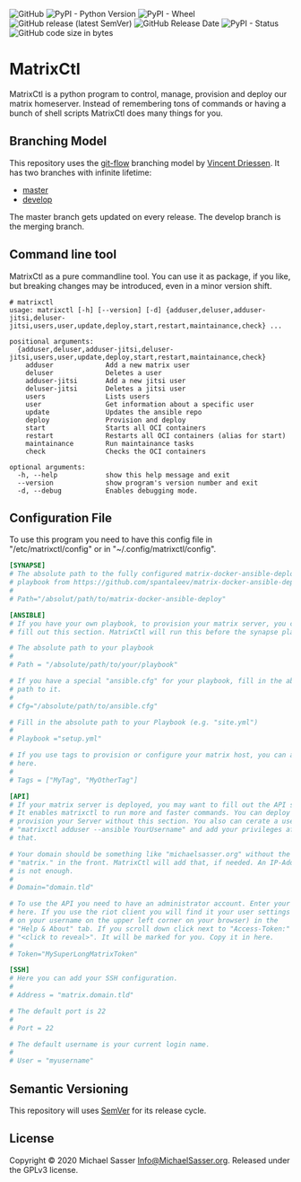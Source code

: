 ![GitHub](https://img.shields.io/github/license/MichaelSasser/matrixctl?style=flat-square)
![PyPI - Python Version](https://img.shields.io/pypi/pyversions/matrixctl?style=flat-square)
![PyPI - Wheel](https://img.shields.io/pypi/wheel/matrixctl?style=flat-square)
![GitHub release (latest SemVer)](https://img.shields.io/github/v/release/michaelsasser/matrixctl?style=flat-square)
![GitHub Release Date](https://img.shields.io/github/release-date/michaelsasser/matrixctl?style=flat-square)
![PyPI - Status](https://img.shields.io/pypi/status/matrixctl?style=flat-square)
![GitHub code size in bytes](https://img.shields.io/github/languages/code-size/michaelsasser/matrixctl?style=flat-square)

# MatrixCtl

MatrixCtl is a python program to control, manage, provision and deploy our
matrix homeserver. Instead of remembering tons of commands or having a bunch
of shell scripts MatrixCtl does many things for you.

## Branching Model

This repository uses the
[git-flow](https://danielkummer.github.io/git-flow-cheatsheet/index.html)
branching model by [Vincent Driessen](https://nvie.com/about/).
It has two branches with infinite lifetime:

* [master](https://github.com/MichaelSasser/matrixctl/tree/master)
* [develop](https://github.com/MichaelSasser/matrixctl/tree/develop)

The master branch gets updated on every release. The develop branch is the
merging branch.

## Command line tool

MatrixCtl as a pure commandline tool. You can use it as package, if you like,
but breaking changes may be introduced, even in a minor version shift.

```
# matrixctl
usage: matrixctl [-h] [--version] [-d] {adduser,deluser,adduser-jitsi,deluser-jitsi,users,user,update,deploy,start,restart,maintainance,check} ...

positional arguments:
  {adduser,deluser,adduser-jitsi,deluser-jitsi,users,user,update,deploy,start,restart,maintainance,check}
    adduser             Add a new matrix user
    deluser             Deletes a user
    adduser-jitsi       Add a new jitsi user
    deluser-jitsi       Deletes a jitsi user
    users               Lists users
    user                Get information about a specific user
    update              Updates the ansible repo
    deploy              Provision and deploy
    start               Starts all OCI containers
    restart             Restarts all OCI containers (alias for start)
    maintainance        Run maintainance tasks
    check               Checks the OCI containers

optional arguments:
  -h, --help            show this help message and exit
  --version             show program's version number and exit
  -d, --debug           Enables debugging mode.
```

## Configuration File

To use this program you need to have this config file in
"/etc/matrixctl/config" or in "~/.config/matrixctl/config".

```toml
[SYNAPSE]
# The absolute path to the fully configured matrix-docker-ansible-deploy
# playbook from https://github.com/spantaleev/matrix-docker-ansible-deploy.
#
# Path="/absolut/path/to/matrix-docker-ansible-deploy"

[ANSIBLE]
# If you have your own playbook, to provision your matrix server, you can
# fill out this section. MatrixCtl will run this before the synapse playbook.

# The absolute path to your playbook
#
# Path = "/absolute/path/to/your/playbook"

# If you have a special "ansible.cfg" for your playbook, fill in the absolute
# path to it.
#
# Cfg="/absolute/path/to/ansible.cfg"

# Fill in the absolute path to your Playbook (e.g. "site.yml")
#
# Playbook ="setup.yml"

# If you use tags to provision or configure your matrix host, you can add them
# here.
#
# Tags = ["MyTag", "MyOtherTag"]

[API]
# If your matrix server is deployed, you may want to fill out the API section.
# It enables matrixctl to run more and faster commands. You can deploy and
# provision your Server without this section. You also can cerate a user with
# "matrixctl adduser --ansible YourUsername" and add your privileges after
# that.

# Your domain should be something like "michaelsasser.org" without the
# "matrix." in the front. MatrixCtl will add that, if needed. An IP-Address
# is not enough.
#
# Domain="domain.tld"

# To use the API you need to have an administrator account. Enter your Token
# here. If you use the riot client you will find it your user settings (click
# on your username on the upper left corner on your browser) in the
# "Help & About" tab. If you scroll down click next to "Access-Token:" on
# "<click to reveal>". It will be marked for you. Copy it in here.
#
# Token="MySuperLongMatrixToken"

[SSH]
# Here you can add your SSH configuration.
#
# Address = "matrix.domain.tld"

# The default port is 22
#
# Port = 22

# The default username is your current login name.
#
# User = "myusername"
```

## Semantic Versioning

This repository will uses [SemVer](https://semver.org/) for its release
cycle.

## License
Copyright &copy; 2020 Michael Sasser <Info@MichaelSasser.org>. Released under
the GPLv3 license.
